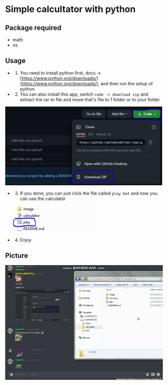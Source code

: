 # Simple calcultator with python

## Package required
- math
- os

## Usage
- 1. You need to install python first, docs -> [https://www.python.org/downloads/](https://www.python.org/downloads/), and then run the setup of python
- 2. You can also install this app, switch `code -> download zip` and extract the rar to file and move that's file to 1 folder or to your folder

<img src="./image/github.jpg" alt="iniGambar">

- 3. If you done, you can just click the file called `play.bat` and now you can use the calculator

    <img src="./image/gambar.png" alt="iniGambar">

- 4. Enjoy 

## Picture

<img src="./image/idk.gif" alt="image">
